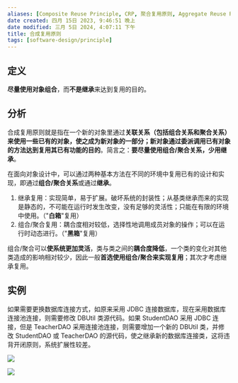 ```yaml
---
aliases: [Composite Reuse Principle, CRP, 聚合复用原则, Aggregate Reuse Principle, CARP]
date created: 四月 15日 2023, 9:46:51 晚上
date modified: 三月 5日 2024, 4:07:11 下午
title: 合成复用原则
tags: [software-design/principle]
---
```


## 定义

**尽量使用对象组合**，而**不是继承**来达到复用的目的。

## 分析

合成复用原则就是指在一个新的对象里通过**关联关系（包括组合关系和聚合关系）**来使用一些已有的对象，使之成为新对象的一部分；新对象**通过委派调用已有对象的方法达到复用其已有功能的目的**。简言之：**要尽量使用组合/聚合关系，少用继承**。

在面向对象设计中，可以通过两种基本方法在不同的环境中复用已有的设计和实现，即通过**组合/聚合关系**或通过**继承**。

1.  继承复用：实现简单，易于扩展。破坏系统的封装性；从基类继承而来的实现是静态的，不可能在运行时发生改变，没有足够的灵活性；只能在有限的环境中使用。（"**白箱**"复用）
2.  组合/聚合复用：耦合度相对较低，选择性地调用成员对象的操作；可以在运行时动态进行。（"**黑箱**"复用）

组合/聚合可以**使系统更加灵活**，类与类之间的**耦合度降低**，一个类的变化对其他类造成的影响相对较少，因此一般**首选使用组合/聚合来实现复用**；其次才考虑继承复用。

## 实例

如果需要更换数据库连接方式，如原来采用 JDBC 连接数据库，现在采用数据库连接池连接，则需要修改 DBUtil 类源代码。如果 StudentDAO 采用 JDBC 连接，但是 TeacherDAO 采用连接池连接，则需要增加一个新的 DBUtil 类，并修改 StudentDAO 或 TeacherDAO 的源代码，使之继承新的数据库连接类，这将违背开闭原则，系统扩展性较差。

![](https://spricoder.oss-cn-shanghai.aliyuncs.com/2021-Software-System-Design/img/lec01/15.png)

![](https://spricoder.oss-cn-shanghai.aliyuncs.com/2021-Software-System-Design/img/lec01/16.png)